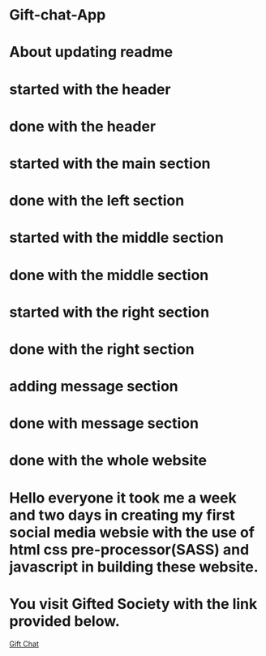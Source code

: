 # Gift-chat-App
# About updating readme
# started with the header
# done  with the header
# started with the main section
# done with the left section
# started with the middle section
# done with the middle section
# started with the right section
# done with the right section
# adding message section
# done with message section
# done with the whole website

# Hello everyone it took me a week and two days in creating my first social media websie with the use of html css pre-processor(SASS) and javascript in building these website.
# You visit Gifted Society with the link provided below.

<a href="https://giftchat.netlify.app">Gift Chat</a>